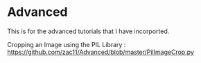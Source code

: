 # Advanced
This is for the advanced tutorials that I have incorported.

Cropping an Image using the PIL Library : https://github.com/zac11/Advanced/blob/master/PilImageCrop.py
